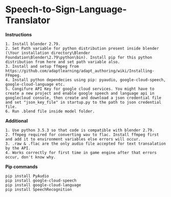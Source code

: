# Speech-to-Sign-Language-Translator

<b>Instructions</b>

    1. Install blender 2.79.
    2. Set Path variable for python distribution present inside blender (\Your installation directory\Blender Foundation\Blender\2.79\python\bin). Install pip for this python distribution from here and set path variable also.
    3. Install and setup ffmpeg from https://github.com/adaptlearning/adapt_authoring/wiki/Installing-FFmpeg.
    4. Install python dependecies using pip: pyaudio, google-cloud-speech, google-cloud-language etc.
    5. Congifure API Key for google cloud services. You might have to create a new project and enable google speech and language api in googlecloud console, then create and download a json credential file and set "json_key_file" in startup.py to the path to json credential file.
    6. Run .blend file inside model folder.

<b>Additional</b>

    1. Use python 3.5.3 so that code is compatible with blender 2.79.
    2. ffmpeg required for converting wav to flac. Install ffmpeg first and add it to environment variables else errors will occur.
    3. .raw & .flac are the only audio file accepted for text transalation by the API.
    4. Works correctly for first time in game engine after that errors occur, don't know why.
    
<b>Pip commands</b>

    pip install PyAudio
    pip install google-cloud-speech
    pip install google-cloud-language
    pip install SpeechRecognition
